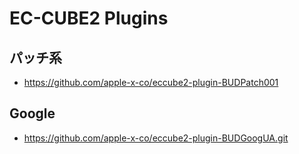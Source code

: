 # EC-CUBE2 Plugins

## パッチ系

* https://github.com/apple-x-co/eccube2-plugin-BUDPatch001

## Google

* https://github.com/apple-x-co/eccube2-plugin-BUDGoogUA.git